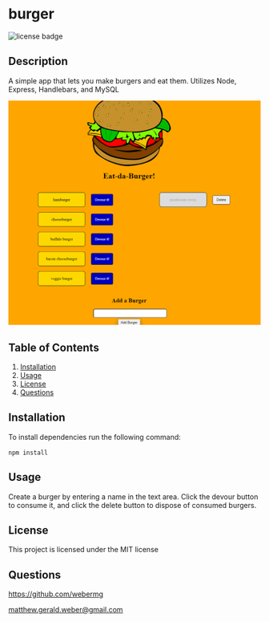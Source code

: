 # burger
![license badge](https://img.shields.io/badge/license-MIT-green)

## Description

A simple app that lets you make burgers and eat them. Utilizes Node, Express, Handlebars, and MySQL

![screenshot](images/Screenshot.png?raw=true)

## Table of Contents
1. [Installation](#Installation)
2. [Usage](#Usage)
3. [License](#License)
4. [Questions](#Questions)

## Installation
To install dependencies run the following command:
```
npm install
```

## Usage
Create a burger by entering a name in the text area. Click the devour button to consume it, and click the delete button to dispose of consumed burgers.

## License
This project is licensed under the MIT license

## Questions
https://github.com/webermg

matthew.gerald.weber@gmail.com